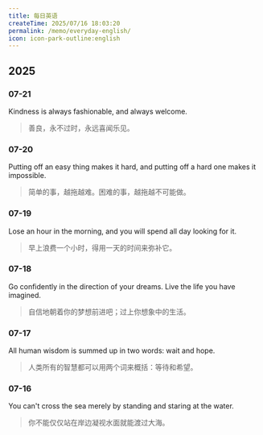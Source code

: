 ```yaml
---
title: 每日英语
createTime: 2025/07/16 18:03:20
permalink: /memo/everyday-english/
icon: icon-park-outline:english
---
```


## 2025

### 07-21 

Kindness is always fashionable, and always welcome.
> 善良，永不过时，永远喜闻乐见。

### 07-20

Putting off an easy thing makes it hard, and putting off a hard one makes it impossible.
> 简单的事，越拖越难。困难的事，越拖越不可能做。

### 07-19

Lose an hour in the morning, and you will spend all day looking for it.
> 早上浪费一个小时，得用一天的时间来弥补它。

### 07-18

Go confidently in the direction of your dreams. Live the life you have imagined.
> 自信地朝着你的梦想前进吧；过上你想象中的生活。


### 07-17

All human wisdom is summed up in two words: wait and hope.
> 人类所有的智慧都可以用两个词来概括：等待和希望。


### 07-16

You can't cross the sea merely by standing and staring at the water.
> 你不能仅仅站在岸边凝视水面就能渡过大海。